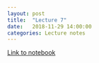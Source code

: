 ```yaml
---
layout: post
title:  "Lecture 7"
date:   2018-11-29 14:00:00
categories: Lecture notes
---
```


[Link to notebook](https://notebooks.azure.com/nbarral/libraries/introprog-lect7)

